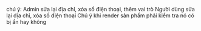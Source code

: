 chú ý:
    Admin sửa lại địa chỉ, xóa số điện thoại, thêm vai trò
    Người dùng sửa lại địa chỉ, xóa số điện thoại
    Chú ý khi render sản phẩm phải kiểm tra nó có bị ẩn hay không
